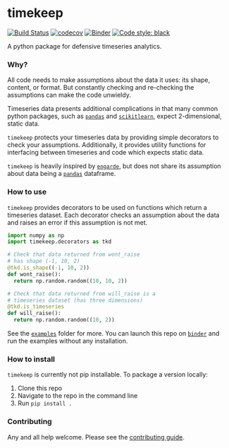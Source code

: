 # timekeep
[![Build Status](https://travis-ci.com/TTitcombe/timekeep.svg?branch=master)](https://travis-ci.com/TTitcombe/timekeep)
[![codecov](https://codecov.io/gh/TTitcombe/timekeep/branch/master/graph/badge.svg)](https://codecov.io/gh/TTitcombe/timekeep)
[![Binder](https://mybinder.org/badge_logo.svg)](https://mybinder.org/v2/gh/TTitcombe/timekeep/master)
[![Code style: black](https://img.shields.io/badge/code%20style-black-000000.svg)](https://github.com/psf/black)

A python package for defensive timeseries analytics.

### Why?
All code needs to make assumptions about the data it uses: its shape, content, or format.
But constantly checking and re-checking the assumptions can make the code unwieldy.

Timeseries data presents additional complications in that many common python packages, such as
[`pandas`][pandas] and [`scikitlearn`][sklearn], expect 2-dimensional, static data.

`timekeep` protects your timeseries data by providing simple decorators to check your assumptions.
Additionally, it provides utility functions for interfacing between timeseries and code which expects
static data.

`timekeep` is heavily inspired by [`engarde`][engarde], but does not share its assumption about
data being a [`pandas`][pandas] dataframe.

### How to use
`timekeep` provides decorators to be used on functions which return a timeseries dataset.
Each decorator checks an assumption about the data and raises an error if this assumption is not met.

```python
import numpy as np
import timekeep.decorators as tkd

# Check that data returned from wont_raise
# has shape (-1, 10, 2)
@tkd.is_shape((-1, 10, 2))
def wont_raise():
  return np.random.random((10, 10, 2))

# Check that data returned from will_raise is a
# timeseries dataset (has three dimensions)
@tkd.is_timeseries
def will_raise():
  return np.random.random((10, 2))
```

See the [`examples`][examples] folder for more. You can launch this repo on [`binder`][binder_timekeep] 
and run the examples without any installation.

### How to install
`timekeep` is currently not pip installable. To package a version locally:
1. Clone this repo
2. Navigate to the repo in the command line
3. Run `pip install .`

### Contributing
Any and all help welcome. Please see the [contributing guide][contributing].

[binder_timekeep]: https://mybinder.org/v2/gh/TTitcombe/timekeep/master
[engarde]: https://github.com/engarde-dev/engarde
[pandas]: https://pandas.pydata.org/
[sklearn]: https://scikit-learn.org/stable/index.html

[contributing]: CONTRIBUTING.md
[examples]: examples/